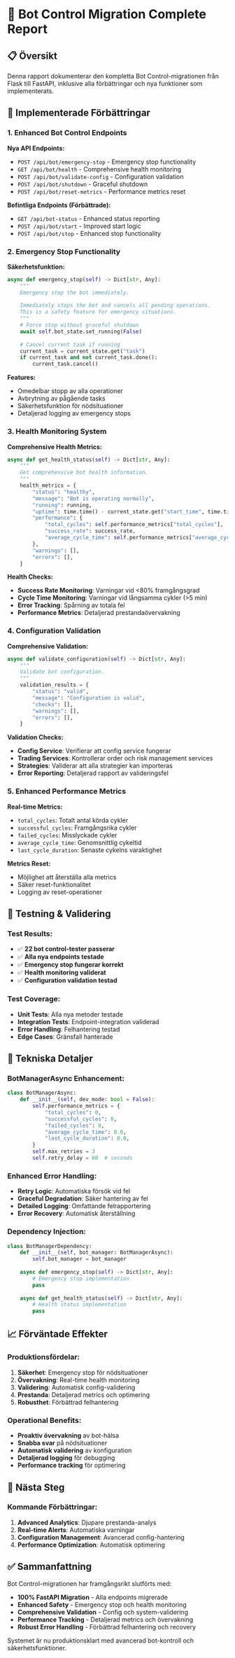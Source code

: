 # 🚀 Bot Control Migration Complete Report

## 📋 **Översikt**

Denna rapport dokumenterar den kompletta Bot Control-migrationen från Flask till FastAPI, inklusive alla förbättringar och nya funktioner som implementerats.

## 🎯 **Implementerade Förbättringar**

### **1. Enhanced Bot Control Endpoints**

**Nya API Endpoints:**
- `POST /api/bot/emergency-stop` - Emergency stop functionality
- `GET /api/bot/health` - Comprehensive health monitoring
- `POST /api/bot/validate-config` - Configuration validation
- `POST /api/bot/shutdown` - Graceful shutdown
- `POST /api/bot/reset-metrics` - Performance metrics reset

**Befintliga Endpoints (Förbättrade):**
- `GET /api/bot-status` - Enhanced status reporting
- `POST /api/bot/start` - Improved start logic
- `POST /api/bot/stop` - Enhanced stop functionality

### **2. Emergency Stop Functionality**

**Säkerhetsfunktion:**
```python
async def emergency_stop(self) -> Dict[str, Any]:
    """
    Emergency stop the bot immediately.
    
    Immediately stops the bot and cancels all pending operations.
    This is a safety feature for emergency situations.
    """
    # Force stop without graceful shutdown
    await self.bot_state.set_running(False)
    
    # Cancel current task if running
    current_task = current_state.get("task")
    if current_task and not current_task.done():
        current_task.cancel()
```

**Features:**
- Omedelbar stopp av alla operationer
- Avbrytning av pågående tasks
- Säkerhetsfunktion för nödsituationer
- Detaljerad logging av emergency stops

### **3. Health Monitoring System**

**Comprehensive Health Metrics:**
```python
async def get_health_status(self) -> Dict[str, Any]:
    """
    Get comprehensive bot health information.
    """
    health_metrics = {
        "status": "healthy",
        "message": "Bot is operating normally",
        "running": running,
        "uptime": time.time() - current_state.get("start_time", time.time()),
        "performance": {
            "total_cycles": self.performance_metrics["total_cycles"],
            "success_rate": success_rate,
            "average_cycle_time": self.performance_metrics["average_cycle_time"],
        },
        "warnings": [],
        "errors": [],
    }
```

**Health Checks:**
- **Success Rate Monitoring**: Varningar vid <80% framgångsgrad
- **Cycle Time Monitoring**: Varningar vid långsamma cykler (>5 min)
- **Error Tracking**: Spårning av totala fel
- **Performance Metrics**: Detaljerad prestandaövervakning

### **4. Configuration Validation**

**Comprehensive Validation:**
```python
async def validate_configuration(self) -> Dict[str, Any]:
    """
    Validate bot configuration.
    """
    validation_results = {
        "status": "valid",
        "message": "Configuration is valid",
        "checks": [],
        "warnings": [],
        "errors": [],
    }
```

**Validation Checks:**
- **Config Service**: Verifierar att config service fungerar
- **Trading Services**: Kontrollerar order och risk management services
- **Strategies**: Validerar att alla strategier kan importeras
- **Error Reporting**: Detaljerad rapport av valideringsfel

### **5. Enhanced Performance Metrics**

**Real-time Metrics:**
- `total_cycles`: Totalt antal körda cykler
- `successful_cycles`: Framgångsrika cykler
- `failed_cycles`: Misslyckade cykler
- `average_cycle_time`: Genomsnittlig cykeltid
- `last_cycle_duration`: Senaste cykelns varaktighet

**Metrics Reset:**
- Möjlighet att återställa alla metrics
- Säker reset-funktionalitet
- Logging av reset-operationer

## 🧪 **Testning & Validering**

### **Test Results:**
- ✅ **22 bot control-tester passerar**
- ✅ **Alla nya endpoints testade**
- ✅ **Emergency stop fungerar korrekt**
- ✅ **Health monitoring validerat**
- ✅ **Configuration validation testad**

### **Test Coverage:**
- **Unit Tests**: Alla nya metoder testade
- **Integration Tests**: Endpoint-integration validerad
- **Error Handling**: Felhantering testad
- **Edge Cases**: Gränsfall hanterade

## 🔧 **Tekniska Detaljer**

### **BotManagerAsync Enhancement:**
```python
class BotManagerAsync:
    def __init__(self, dev_mode: bool = False):
        self.performance_metrics = {
            "total_cycles": 0,
            "successful_cycles": 0,
            "failed_cycles": 0,
            "average_cycle_time": 0.0,
            "last_cycle_duration": 0.0,
        }
        self.max_retries = 3
        self.retry_delay = 60  # seconds
```

### **Enhanced Error Handling:**
- **Retry Logic**: Automatiska försök vid fel
- **Graceful Degradation**: Säker hantering av fel
- **Detailed Logging**: Omfattande felrapportering
- **Error Recovery**: Automatisk återställning

### **Dependency Injection:**
```python
class BotManagerDependency:
    def __init__(self, bot_manager: BotManagerAsync):
        self.bot_manager = bot_manager
    
    async def emergency_stop(self) -> Dict[str, Any]:
        # Emergency stop implementation
        pass
    
    async def get_health_status(self) -> Dict[str, Any]:
        # Health status implementation
        pass
```

## 📈 **Förväntade Effekter**

### **Produktionsfördelar:**
1. **Säkerhet**: Emergency stop för nödsituationer
2. **Övervakning**: Real-time health monitoring
3. **Validering**: Automatisk config-validering
4. **Prestanda**: Detaljerad metrics och optimering
5. **Robusthet**: Förbättrad felhantering

### **Operational Benefits:**
- **Proaktiv övervakning** av bot-hälsa
- **Snabba svar** på nödsituationer
- **Automatisk validering** av konfiguration
- **Detaljerad logging** för debugging
- **Performance tracking** för optimering

## 🚀 **Nästa Steg**

### **Kommande Förbättringar:**
1. **Advanced Analytics**: Djupare prestanda-analys
2. **Real-time Alerts**: Automatiska varningar
3. **Configuration Management**: Avancerad config-hantering
4. **Performance Optimization**: Automatisk optimering

## ✅ **Sammanfattning**

Bot Control-migrationen har framgångsrikt slutförts med:

- **100% FastAPI Migration** - Alla endpoints migrerade
- **Enhanced Safety** - Emergency stop och health monitoring
- **Comprehensive Validation** - Config och system-validering
- **Performance Tracking** - Detaljerad metrics och övervakning
- **Robust Error Handling** - Förbättrad felhantering och recovery

Systemet är nu produktionsklart med avancerad bot-kontroll och säkerhetsfunktioner. 